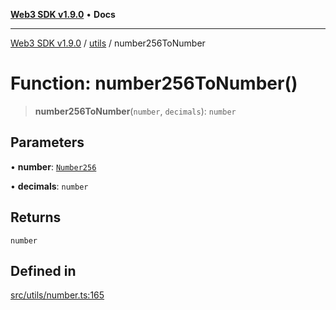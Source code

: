 [**Web3 SDK v1.9.0**](../../../README.md) • **Docs**

***

[Web3 SDK v1.9.0](../../../globals.md) / [utils](../README.md) / number256ToNumber

# Function: number256ToNumber()

> **number256ToNumber**(`number`, `decimals`): `number`

## Parameters

• **number**: [`Number256`](../../../type-aliases/Number256.md)

• **decimals**: `number`

## Returns

`number`

## Defined in

[src/utils/number.ts:165](https://github.com/Mystic-Nayy/alephium-web3/blob/ee41f5e0e7d7fb0b155fe62f05b2ac03772895ca/packages/web3/src/utils/number.ts#L165)
